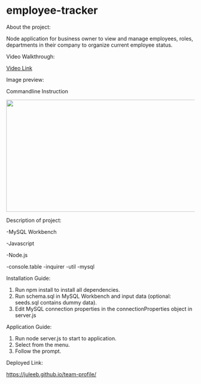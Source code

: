 # employee-tracker
About the project:

Node application for business owner to view and manage employees, roles, departments in their company to organize current employee status.

Video Walkthrough:

<a href="assets/process.mp4">Video Link</a>

Image preview:

Commandline Instruction

<img src="assets/command.gif" width="600" height="300">

Description of project:

-MySQL Workbench

-Javascript

-Node.js
  
   -console.table
   -inquirer
   -util
   -mysql

Installation Guide:

1. Run npm install to install all dependencies.
2. Run schema.sql in MySQL Workbench and input data (optional: seeds.sql contains dummy data).
3. Edit MySQL connection properties in the connectionProperties object in server.js

Application Guide:

1. Run node server.js to start to application.
2. Select from the menu.
3. Follow the prompt.

Deployed Link:

https://juleeb.github.io/team-profile/
